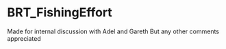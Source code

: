 # BRT_FishingEffort
Made for internal discussion with Adel and Gareth
But any other comments appreciated
